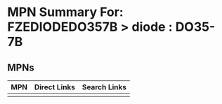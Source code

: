 



# MPN Summary For: FZEDIODEDO357B > diode : DO35-7B

## MPNs
  

|MPN|Direct Links|Search Links|
| :--- | :--- | :--- |
||||
